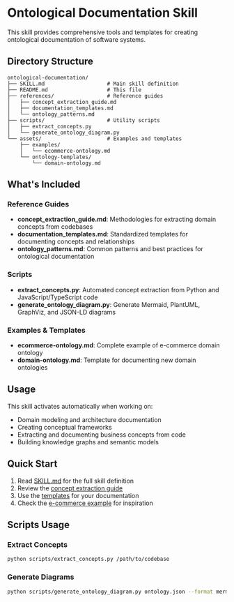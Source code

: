 # Ontological Documentation Skill

This skill provides comprehensive tools and templates for creating ontological documentation of software systems.

## Directory Structure

```
ontological-documentation/
├── SKILL.md                    # Main skill definition
├── README.md                   # This file
├── references/                 # Reference guides
│   ├── concept_extraction_guide.md
│   ├── documentation_templates.md
│   └── ontology_patterns.md
├── scripts/                    # Utility scripts
│   ├── extract_concepts.py
│   └── generate_ontology_diagram.py
└── assets/                     # Examples and templates
    ├── examples/
    │   └── ecommerce-ontology.md
    └── ontology-templates/
        └── domain-ontology.md
```

## What's Included

### Reference Guides

- **concept_extraction_guide.md**: Methodologies for extracting domain concepts from codebases
- **documentation_templates.md**: Standardized templates for documenting concepts and relationships
- **ontology_patterns.md**: Common patterns and best practices for ontological documentation

### Scripts

- **extract_concepts.py**: Automated concept extraction from Python and JavaScript/TypeScript code
- **generate_ontology_diagram.py**: Generate Mermaid, PlantUML, GraphViz, and JSON-LD diagrams

### Examples & Templates

- **ecommerce-ontology.md**: Complete example of e-commerce domain ontology
- **domain-ontology.md**: Template for documenting new domain ontologies

## Usage

This skill activates automatically when working on:
- Domain modeling and architecture documentation
- Creating conceptual frameworks
- Extracting and documenting business concepts from code
- Building knowledge graphs and semantic models

## Quick Start

1. Read [SKILL.md](SKILL.md) for the full skill definition
2. Review the [concept extraction guide](references/concept_extraction_guide.md)
3. Use the [templates](references/documentation_templates.md) for your documentation
4. Check the [e-commerce example](assets/examples/ecommerce-ontology.md) for inspiration

## Scripts Usage

### Extract Concepts
```bash
python scripts/extract_concepts.py /path/to/codebase
```

### Generate Diagrams
```bash
python scripts/generate_ontology_diagram.py ontology.json --format mermaid
```
